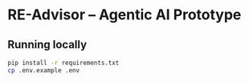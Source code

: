 # RE-Advisor – Agentic AI Prototype

## Running locally
```bash
pip install -r requirements.txt
cp .env.example .env  
